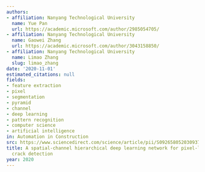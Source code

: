 ```yaml
---
authors:
- affiliation: Nanyang Technological University
  name: Yue Pan
  url: https://academic.microsoft.com/author/2985054705/
- affiliation: Nanyang Technological University
  name: Gaowei Zhang
  url: https://academic.microsoft.com/author/3043158850/
- affiliation: Nanyang Technological University
  name: Limao Zhang
  slug: limao_zhang
date: '2020-11-01'
estimated_citations: null
fields:
- feature extraction
- pixel
- segmentation
- pyramid
- channel
- deep learning
- pattern recognition
- computer science
- artificial intelligence
in: Automation in Construction
src: https://www.sciencedirect.com/science/article/pii/S0926580520309377
title: A spatial-channel hierarchical deep learning network for pixel-level automated
  crack detection
year: 2020
---
```

